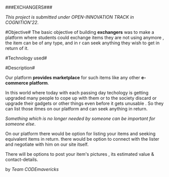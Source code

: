 ###EXCHANGERS###

*This project is submitted under OPEN-INNOVATION TRACK in COGNITION'22*.


#Objective# 
The basic objective of building **exchangers** was to make a platform where students could exchange items they are not using anymore , the item can be of any type, and in r can seek anything they wish to get in return of it. 


#Technology used#



#Description#

Our platform **provides marketplace** for such items like any other **e-commerce platform**.

In this world where today with  each passing day techology is getting upgraded many people to cope up with them or to the society discard or upgrade their gadgets or other things even before it gets unusable . So they can list those itmes on our platform and can seek anything in return. 

*Something which is no longer needed by someone can be important for someone else*.

On our platform there would be option for listing your items and seeking equivalent items in return.
there would be option to connect with the lister and negotiate with him on our site itself.

There will be options to post your item's pictures , its estimated value & contact-details.


by *Team CODEmavericks*
